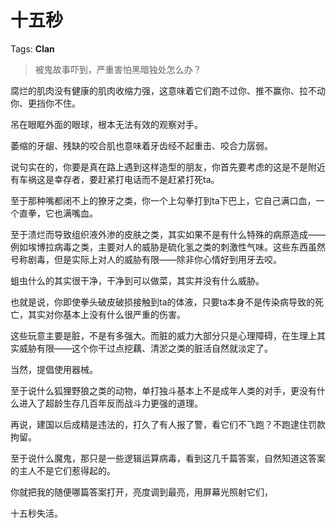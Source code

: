 # 十五秒

Tags: **Clan**

> 被鬼故事吓到，严重害怕黑暗独处怎么办？



腐烂的肌肉没有健康的肌肉收缩力强，这意味着它们跑不过你、推不赢你、拉不动你、更挡你不住。

吊在眼眶外面的眼球，根本无法有效的观察对手。

萎缩的牙龈、残缺的咬合肌也意味着牙齿经不起重击、咬合力孱弱。

说句实在的，你要是真在路上遇到这样造型的朋友，你首先要考虑的这是不是附近有车祸这是幸存者，要赶紧打电话而不是赶紧打死ta。

至于那种嘴都闭不上的獠牙之类，你一个上勾拳打到ta下巴上，它自己满口血，一个直拳，它也满嘴血。

至于溃烂而导致组织液外渗的皮肤之类，其实如果不是有什么特殊的病原造成——例如埃博拉病毒之类，主要对人的威胁是硫化氢之类的刺激性气味。这些东西虽然号称剧毒，但是实际上对人的威胁有限——除非你心情好到用牙去咬。

蛆虫什么的其实很干净，干净到可以做菜，其实并没有什么威胁。

也就是说，你即使拳头破皮破损接触到ta的体液，只要ta本身不是传染病导致的死亡，其实对你基本上没有什么很严重的伤害。

这些玩意主要是脏，不是有多强大。而脏的威力大部分只是心理障碍，在生理上其实威胁有限——这个你干过点挖藕、清淤之类的脏活自然就淡定了。

当然，提倡使用器械。

  


至于说什么狐狸野狼之类的动物，单打独斗基本上不是成年人类的对手，更没有什么进入了超龄生存几百年反而战斗力更强的道理。

再说，建国以后成精是违法的，打久了有人报了警，看它们不飞跑？不跑逮住罚款拘留。

  


至于说什么魔鬼，那只是一些逻辑运算病毒，看到这几千篇答案，自然知道这答案的主人不是它们惹得起的。

你就把我的随便哪篇答案打开，亮度调到最亮，用屏幕光照射它们，

十五秒失活。



